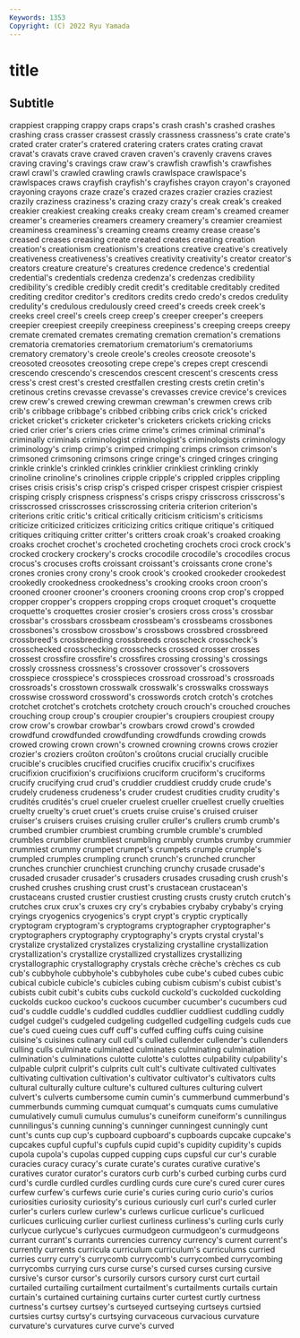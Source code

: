 ```yaml
---
Keywords: 1353
Copyright: (C) 2022 Ryu Yamada
---
```



# title

## Subtitle
 crappiest crapping crappy craps craps's
crash crash's crashed crashes crashing crass crasser crassest crassly crassness
crassness's crate crate's crated crater crater's cratered cratering craters crates
crating cravat cravat's cravats crave craved craven craven's cravenly cravens
craves craving craving's cravings craw craw's crawfish crawfish's crawfishes crawl
crawl's crawled crawling crawls crawlspace crawlspace's crawlspaces craws crayfish crayfish's
crayfishes crayon crayon's crayoned crayoning crayons craze craze's crazed crazes
crazier crazies craziest crazily craziness craziness's crazing crazy crazy's creak
creak's creaked creakier creakiest creaking creaks creaky cream cream's creamed
creamer creamer's creameries creamers creamery creamery's creamier creamiest creaminess creaminess's
creaming creams creamy crease crease's creased creases creasing create created
creates creating creation creation's creationism creationism's creations creative creative's creatively
creativeness creativeness's creatives creativity creativity's creator creator's creators creature creature's
creatures credence credence's credential credential's credentials credenza credenza's credenzas credibility
credibility's credible credibly credit credit's creditable creditably credited crediting creditor
creditor's creditors credits credo credo's credos credulity credulity's credulous credulously
creed creed's creeds creek creek's creeks creel creel's creels creep
creep's creeper creeper's creepers creepier creepiest creepily creepiness creepiness's creeping
creeps creepy cremate cremated cremates cremating cremation cremation's cremations crematoria
crematories crematorium crematorium's crematoriums crematory crematory's creole creole's creoles creosote
creosote's creosoted creosotes creosoting crepe crepe's crepes crept crescendi crescendo
crescendo's crescendos crescent crescent's crescents cress cress's crest crest's crested
crestfallen cresting crests cretin cretin's cretinous cretins crevasse crevasse's crevasses
crevice crevice's crevices crew crew's crewed crewing crewman crewman's crewmen
crews crib crib's cribbage cribbage's cribbed cribbing cribs crick crick's
cricked cricket cricket's cricketer cricketer's cricketers crickets cricking cricks cried
crier crier's criers cries crime crime's crimes criminal criminal's criminally
criminals criminologist criminologist's criminologists criminology criminology's crimp crimp's crimped crimping
crimps crimson crimson's crimsoned crimsoning crimsons cringe cringe's cringed cringes
cringing crinkle crinkle's crinkled crinkles crinklier crinkliest crinkling crinkly crinoline
crinoline's crinolines cripple cripple's crippled cripples crippling crises crisis crisis's
crisp crisp's crisped crisper crispest crispier crispiest crisping crisply crispness
crispness's crisps crispy crisscross crisscross's crisscrossed crisscrosses crisscrossing criteria criterion
criterion's criterions critic critic's critical critically criticism criticism's criticisms criticize
criticized criticizes criticizing critics critique critique's critiqued critiques critiquing critter
critter's critters croak croak's croaked croaking croaks crochet crochet's crocheted
crocheting crochets croci crock crock's crocked crockery crockery's crocks crocodile
crocodile's crocodiles crocus crocus's crocuses crofts croissant croissant's croissants crone
crone's crones cronies crony crony's crook crook's crooked crookeder crookedest
crookedly crookedness crookedness's crooking crooks croon croon's crooned crooner crooner's
crooners crooning croons crop crop's cropped cropper cropper's croppers cropping
crops croquet croquet's croquette croquette's croquettes crosier crosier's crosiers cross
cross's crossbar crossbar's crossbars crossbeam crossbeam's crossbeams crossbones crossbones's crossbow
crossbow's crossbows crossbred crossbreed crossbreed's crossbreeding crossbreeds crosscheck crosscheck's crosschecked
crosschecking crosschecks crossed crosser crosses crossest crossfire crossfire's crossfires crossing
crossing's crossings crossly crossness crossness's crossover crossover's crossovers crosspiece crosspiece's
crosspieces crossroad crossroad's crossroads crossroads's crosstown crosswalk crosswalk's crosswalks crossways
crosswise crossword crossword's crosswords crotch crotch's crotches crotchet crotchet's crotchets
crotchety crouch crouch's crouched crouches crouching croup croup's croupier croupier's
croupiers croupiest croupy crow crow's crowbar crowbar's crowbars crowd crowd's
crowded crowdfund crowdfunded crowdfunding crowdfunds crowding crowds crowed crowing crown
crown's crowned crowning crowns crows crozier crozier's croziers croûton croûton's
croûtons crucial crucially crucible crucible's crucibles crucified crucifies crucifix crucifix's
crucifixes crucifixion crucifixion's crucifixions cruciform cruciform's cruciforms crucify crucifying crud
crud's cruddier cruddiest cruddy crude crude's crudely crudeness crudeness's cruder
crudest crudities crudity crudity's crudités crudités's cruel crueler cruelest crueller
cruellest cruelly cruelties cruelty cruelty's cruet cruet's cruets cruise cruise's
cruised cruiser cruiser's cruisers cruises cruising cruller cruller's crullers crumb
crumb's crumbed crumbier crumbiest crumbing crumble crumble's crumbled crumbles crumblier
crumbliest crumbling crumbly crumbs crumby crummier crummiest crummy crumpet crumpet's
crumpets crumple crumple's crumpled crumples crumpling crunch crunch's crunched cruncher
crunches crunchier crunchiest crunching crunchy crusade crusade's crusaded crusader crusader's
crusaders crusades crusading crush crush's crushed crushes crushing crust crust's
crustacean crustacean's crustaceans crusted crustier crustiest crusting crusts crusty crutch
crutch's crutches crux crux's cruxes cry cry's crybabies crybaby crybaby's
crying cryings cryogenics cryogenics's crypt crypt's cryptic cryptically cryptogram cryptogram's
cryptograms cryptographer cryptographer's cryptographers cryptography cryptography's crypts crystal crystal's crystalize
crystalized crystalizes crystalizing crystalline crystallization crystallization's crystallize crystallized crystallizes crystallizing
crystallographic crystallography crystals crèche crèche's crèches cs cub cub's cubbyhole
cubbyhole's cubbyholes cube cube's cubed cubes cubic cubical cubicle cubicle's
cubicles cubing cubism cubism's cubist cubist's cubists cubit cubit's cubits
cubs cuckold cuckold's cuckolded cuckolding cuckolds cuckoo cuckoo's cuckoos cucumber
cucumber's cucumbers cud cud's cuddle cuddle's cuddled cuddles cuddlier cuddliest
cuddling cuddly cudgel cudgel's cudgeled cudgeling cudgelled cudgelling cudgels cuds
cue cue's cued cueing cues cuff cuff's cuffed cuffing cuffs
cuing cuisine cuisine's cuisines culinary cull cull's culled cullender cullender's
cullenders culling culls culminate culminated culminates culminating culmination culmination's culminations
culotte culotte's culottes culpability culpability's culpable culprit culprit's culprits cult
cult's cultivate cultivated cultivates cultivating cultivation cultivation's cultivator cultivator's cultivators
cults cultural culturally culture culture's cultured cultures culturing culvert culvert's
culverts cumbersome cumin cumin's cummerbund cummerbund's cummerbunds cumming cumquat cumquat's
cumquats cums cumulative cumulatively cumuli cumulus cumulus's cuneiform cuneiform's cunnilingus
cunnilingus's cunning cunning's cunninger cunningest cunningly cunt cunt's cunts cup
cup's cupboard cupboard's cupboards cupcake cupcake's cupcakes cupful cupful's cupfuls
cupid cupid's cupidity cupidity's cupids cupola cupola's cupolas cupped cupping
cups cupsful cur cur's curable curacies curacy curacy's curate curate's
curates curative curative's curatives curator curator's curators curb curb's curbed
curbing curbs curd curd's curdle curdled curdles curdling curds cure
cure's cured curer cures curfew curfew's curfews curie curie's curies
curing curio curio's curios curiosities curiosity curiosity's curious curiously curl
curl's curled curler curler's curlers curlew curlew's curlews curlicue curlicue's
curlicued curlicues curlicuing curlier curliest curliness curliness's curling curls curly
curlycue curlycue's curlycues curmudgeon curmudgeon's curmudgeons currant currant's currants currencies
currency currency's current current's currently currents curricula curriculum curriculum's curriculums
curried curries curry curry's currycomb currycomb's currycombed currycombing currycombs currying
curs curse curse's cursed curses cursing cursive cursive's cursor cursor's
cursorily cursors cursory curst curt curtail curtailed curtailing curtailment curtailment's
curtailments curtails curtain curtain's curtained curtaining curtains curter curtest curtly
curtness curtness's curtsey curtsey's curtseyed curtseying curtseys curtsied curtsies curtsy
curtsy's curtsying curvaceous curvacious curvature curvature's curvatures curve curve's curved

